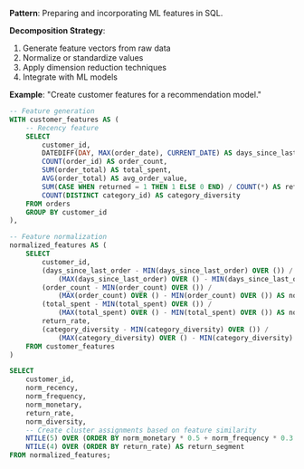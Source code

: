 **Pattern**: Preparing and incorporating ML features in SQL.

**Decomposition Strategy**:

1. Generate feature vectors from raw data
2. Normalize or standardize values
3. Apply dimension reduction techniques
4. Integrate with ML models

**Example**: "Create customer features for a recommendation model."

```SQL
-- Feature generation
WITH customer_features AS (
    -- Recency feature
    SELECT
        customer_id,
        DATEDIFF(DAY, MAX(order_date), CURRENT_DATE) AS days_since_last_order,
        COUNT(order_id) AS order_count,
        SUM(order_total) AS total_spent,
        AVG(order_total) AS avg_order_value,
        SUM(CASE WHEN returned = 1 THEN 1 ELSE 0 END) / COUNT(*) AS return_rate,
        COUNT(DISTINCT category_id) AS category_diversity
    FROM orders
    GROUP BY customer_id
),

-- Feature normalization
normalized_features AS (
    SELECT
        customer_id,
        (days_since_last_order - MIN(days_since_last_order) OVER ()) /
            (MAX(days_since_last_order) OVER () - MIN(days_since_last_order) OVER ()) AS norm_recency,
        (order_count - MIN(order_count) OVER ()) /
            (MAX(order_count) OVER () - MIN(order_count) OVER ()) AS norm_frequency,
        (total_spent - MIN(total_spent) OVER ()) /
            (MAX(total_spent) OVER () - MIN(total_spent) OVER ()) AS norm_monetary,
        return_rate,
        (category_diversity - MIN(category_diversity) OVER ()) /
            (MAX(category_diversity) OVER () - MIN(category_diversity) OVER ()) AS norm_diversity
    FROM customer_features
)

SELECT
    customer_id,
    norm_recency,
    norm_frequency,
    norm_monetary,
    return_rate,
    norm_diversity,
    -- Create cluster assignments based on feature similarity
    NTILE(5) OVER (ORDER BY norm_monetary * 0.5 + norm_frequency * 0.3 + (1 - norm_recency) * 0.2) AS value_segment,
    NTILE(4) OVER (ORDER BY return_rate) AS return_segment
FROM normalized_features;
```
